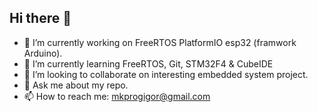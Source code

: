 ## Hi there 👋

- 🔭 I’m currently working on FreeRTOS PlatformIO esp32 (framwork Arduino).
- 🌱 I’m currently learning FreeRTOS, Git, STM32F4 & CubeIDE
- 👯 I’m looking to collaborate on interesting embedded system project.
- 💬 Ask me about my repo.
- 📫 How to reach me: mkprogigor@gmail.com

